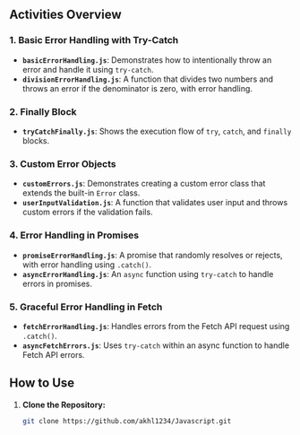 ## Activities Overview

### 1. Basic Error Handling with Try-Catch

- **`basicErrorHandling.js`**: Demonstrates how to intentionally throw an error and handle it using `try-catch`.
- **`divisionErrorHandling.js`**: A function that divides two numbers and throws an error if the denominator is zero, with error handling.

### 2. Finally Block

- **`tryCatchFinally.js`**: Shows the execution flow of `try`, `catch`, and `finally` blocks.

### 3. Custom Error Objects

- **`customErrors.js`**: Demonstrates creating a custom error class that extends the built-in `Error` class.
- **`userInputValidation.js`**: A function that validates user input and throws custom errors if the validation fails.

### 4. Error Handling in Promises

- **`promiseErrorHandling.js`**: A promise that randomly resolves or rejects, with error handling using `.catch()`.
- **`asyncErrorHandling.js`**: An `async` function using `try-catch` to handle errors in promises.

### 5. Graceful Error Handling in Fetch

- **`fetchErrorHandling.js`**: Handles errors from the Fetch API request using `.catch()`.
- **`asyncFetchErrors.js`**: Uses `try-catch` within an async function to handle Fetch API errors.

## How to Use

1. **Clone the Repository:**
   ```bash
   git clone https://github.com/akhl1234/Javascript.git
   ```
